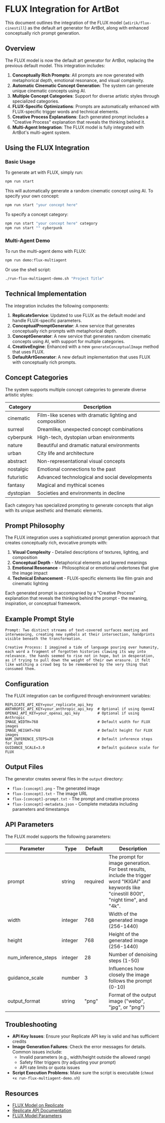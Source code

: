 # FLUX Integration for ArtBot

This document outlines the integration of the FLUX model (`adirik/flux-cinestill`) as the default art generator for ArtBot, along with enhanced conceptually rich prompt generation.

## Overview

The FLUX model is now the default art generator for ArtBot, replacing the previous default model. This integration includes:

1. **Conceptually Rich Prompts**: All prompts are now generated with metaphorical depth, emotional resonance, and visual complexity.
2. **Automatic Cinematic Concept Generation**: The system can generate unique cinematic concepts using AI.
3. **Multiple Concept Categories**: Support for diverse artistic styles through specialized categories.
4. **FLUX-Specific Optimizations**: Prompts are automatically enhanced with FLUX-specific trigger words and technical elements.
5. **Creative Process Explanations**: Each generated prompt includes a "Creative Process" explanation that reveals the thinking behind it.
6. **Multi-Agent Integration**: The FLUX model is fully integrated with ArtBot's multi-agent system.

## Using the FLUX Integration

### Basic Usage

To generate art with FLUX, simply run:

```bash
npm run start
```

This will automatically generate a random cinematic concept using AI. To specify your own concept:

```bash
npm run start "your concept here"
```

To specify a concept category:

```bash
npm run start "your concept here" category
npm run start "" cyberpunk
```

### Multi-Agent Demo

To run the multi-agent demo with FLUX:

```bash
npm run demo:flux-multiagent
```

Or use the shell script:

```bash
./run-flux-multiagent-demo.sh "Project Title"
```

## Technical Implementation

The integration includes the following components:

1. **ReplicateService**: Updated to use FLUX as the default model and handle FLUX-specific parameters.
2. **ConceptualPromptGenerator**: A new service that generates conceptually rich prompts with metaphorical depth.
3. **ConceptGenerator**: A new service that generates random cinematic concepts using AI, with support for multiple categories.
4. **CreativeEngine**: Enhanced with a new `generateConceptualImage` method that uses FLUX.
5. **DefaultArtGenerator**: A new default implementation that uses FLUX with conceptually rich prompts.

## Concept Categories

The system supports multiple concept categories to generate diverse artistic styles:

| Category | Description |
|----------|-------------|
| cinematic | Film-like scenes with dramatic lighting and composition |
| surreal | Dreamlike, unexpected concept combinations |
| cyberpunk | High-tech, dystopian urban environments |
| nature | Beautiful and dramatic natural environments |
| urban | City life and architecture |
| abstract | Non-representational visual concepts |
| nostalgic | Emotional connections to the past |
| futuristic | Advanced technological and social developments |
| fantasy | Magical and mythical scenes |
| dystopian | Societies and environments in decline |

Each category has specialized prompting to generate concepts that align with its unique aesthetic and thematic elements.

## Prompt Philosophy

The FLUX integration uses a sophisticated prompt generation approach that creates conceptually rich, evocative prompts with:

1. **Visual Complexity** - Detailed descriptions of textures, lighting, and composition
2. **Conceptual Depth** - Metaphorical elements and layered meanings
3. **Emotional Resonance** - Philosophical or emotional undertones that give the image impact
4. **Technical Enhancement** - FLUX-specific elements like film grain and cinematic lighting

Each generated prompt is accompanied by a "Creative Process" explanation that reveals the thinking behind the prompt - the meaning, inspiration, or conceptual framework.

## Example Prompt Style

```
Prompt: Two distinct streams of text-covered surfaces meeting and interweaving, creating new symbols at their intersection, handprints visible beneath the transformation.

Creative Process: I imagined a tide of language pouring over humanity, each word a fragment of forgotten histories clawing its way into relevance. the hands seemed to rise not in hope, but in desperation, as if trying to pull down the weight of their own erasure. it felt like watching a crowd beg to be remembered by the very thing that consumed them.
```

## Configuration

The FLUX integration can be configured through environment variables:

```
REPLICATE_API_KEY=your_replicate_api_key
ANTHROPIC_API_KEY=your_anthropic_api_key  # Optional if using OpenAI
OPENAI_API_KEY=your_openai_api_key        # Optional if using Anthropic
IMAGE_WIDTH=768                           # Default width for FLUX images
IMAGE_HEIGHT=768                          # Default height for FLUX images
NUM_INFERENCE_STEPS=28                    # Default inference steps for FLUX
GUIDANCE_SCALE=3.0                        # Default guidance scale for FLUX
```

## Output Files

The generator creates several files in the `output` directory:

- `flux-[concept].png` - The generated image
- `flux-[concept].txt` - The image URL
- `flux-[concept]-prompt.txt` - The prompt and creative process
- `flux-[concept]-metadata.json` - Complete metadata including parameters and timestamps

## API Parameters

The FLUX model supports the following parameters:

| Parameter | Type | Default | Description |
|-----------|------|---------|-------------|
| prompt | string | required | The prompt for image generation. For best results, include the trigger word "IKIGAI" and keywords like "cinestill 800t", "night time", and "4k". |
| width | integer | 768 | Width of the generated image (256-1440) |
| height | integer | 768 | Height of the generated image (256-1440) |
| num_inference_steps | integer | 28 | Number of denoising steps (1-50) |
| guidance_scale | number | 3 | Influences how closely the image follows the prompt (0-10) |
| output_format | string | "png" | Format of the output image ("webp", "jpg", or "png") |

## Troubleshooting

- **API Key Issues**: Ensure your Replicate API key is valid and has sufficient credits
- **Image Generation Failures**: Check the error messages for details. Common issues include:
  - Invalid parameters (e.g., width/height outside the allowed range)
  - Safety filter triggers (try adjusting your prompt)
  - API rate limits or quota issues
- **Script Execution Problems**: Make sure the script is executable (`chmod +x run-flux-multiagent-demo.sh`)

## Resources

- [FLUX Model on Replicate](https://replicate.com/adirik/flux-cinestill)
- [Replicate API Documentation](https://replicate.com/docs/reference/http)
- [FLUX Model Parameters](https://replicate.com/adirik/flux-cinestill/api) 